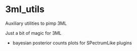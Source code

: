 # 3ml_utils
Auxiliary utilities to pimp 3ML

Just a bit of magic for 3ML
* bayesian posterior counts plots for SPectrumLike plugins
